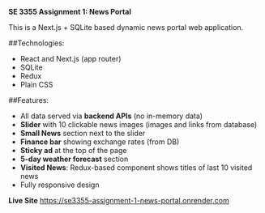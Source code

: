 **SE 3355 Assignment 1: News Portal**

This is a Next.js + SQLite based dynamic news portal web application.

##Technologies:
- React and Next.js (app router)
- SQLite
- Redux
- Plain CSS


##Features:
- All data served via **backend APIs** (no in-memory data)
- **Slider** with 10 clickable news images (images and links from database)
- **Small News** section next to the slider
- **Finance bar** showing exchange rates (from DB)
- **Sticky ad** at the top of the page
- **5-day weather forecast** section
- **Visited News**: Redux-based component shows titles of last 10 visited news
- Fully responsive design

**Live Site**
https://se3355-assignment-1-news-portal.onrender.com

